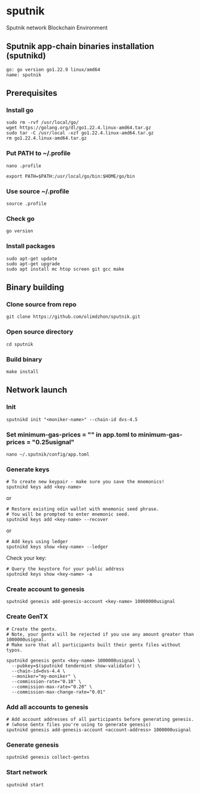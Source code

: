 # sputnik

Sputnik network Blockchain Environment

## Sputnik app-chain binaries installation (sputnikd)

```
go: go version go1.22.9 linux/amd64
name: sputnik
```

## Prerequisites

### Install go

```
sudo rm -rvf /usr/local/go/
wget https://golang.org/dl/go1.22.4.linux-amd64.tar.gz
sudo tar -C /usr/local -xzf go1.22.4.linux-amd64.tar.gz
rm go1.22.4.linux-amd64.tar.gz
```

### Put PATH to ~/.profile

```
nano .profile
```

```
export PATH=$PATH:/usr/local/go/bin:$HOME/go/bin
```

### Use source ~/.profile

```
source .profile
```

### Check go

```
go version
```

### Install packages

```
sudo apt-get update
sudo apt-get upgrade
sudo apt install mc htop screen git gcc make
```

## Binary building

### Clone source from repo

```
git clone https://github.com/olimdzhon/sputnik.git
```

### Open source directory

```
cd sputnik
```

### Build binary

```
make install
```

## Network launch

### Init

```bash:
sputnikd init "<moniker-name>" --chain-id dvs-4.5
```

### Set minimum-gas-prices = "" in app.toml to minimum-gas-prices = "0.25usignal"

```
nano ~/.sputnik/config/app.toml
```

### Generate keys

```bash:
# To create new keypair - make sure you save the mnemonics!
sputnikd keys add <key-name>
```

or

```
# Restore existing odin wallet with mnemonic seed phrase.
# You will be prompted to enter mnemonic seed.
sputnikd keys add <key-name> --recover
```

or

```
# Add keys using ledger
sputnikd keys show <key-name> --ledger
```

Check your key:

```
# Query the keystore for your public address
sputnikd keys show <key-name> -a
```

### Create account to genesis

```
sputnikd genesis add-genesis-account <key-name> 10000000usignal
```

### Create GenTX

```
# Create the gentx.
# Note, your gentx will be rejected if you use any amount greater than 1000000usignal.
# Make sure that all participants built their gentx files without typos.

sputnikd genesis gentx <key-name> 1000000usignal \
  --pubkey=$(sputnikd tendermint show-validator) \
  --chain-id=dvs-4.4 \
  --moniker="my-moniker" \
  --commission-rate="0.10" \
  --commission-max-rate="0.20" \
  --commission-max-change-rate="0.01"
```

### Add all accounts to genesis

```
# Add account addresses of all participants before generating genesis.
# (whose Gentx files you're using to generate genesis)
sputnikd genesis add-genesis-account <account-address> 1000000usignal
```

### Generate genesis

```
sputnikd genesis collect-gentxs
```

### Start network

```
sputnikd start
```
